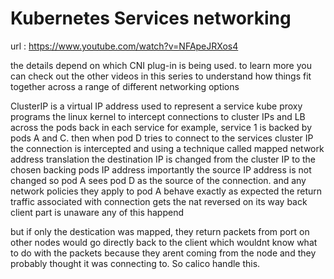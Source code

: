 # Kubernetes Services networking

url : https://www.youtube.com/watch?v=NFApeJRXos4

the details depend on which CNI plug-in is being used.
to learn more you can check out the other videos in this series to understand how things fit together across a range of different networking options

ClusterIP is a virtual IP address used to represent a service
kube proxy programs the linux kernel to intercept connections to cluster IPs and LB across the pods back in each service
for example, service 1 is backed by pods A and C.
then when pod D tries to connect to the services cluster IP
the connection is intercepted
and using a technique called mapped network address translation
the destination IP is changed from the cluster IP to the chosen backing pods IP address
importantly the source IP address is not changed
so pod A sees pod D as the source of the connection.
and any network policies they apply to pod A behave exactly as expected
the return traffic associated with connection gets the nat reversed on its way back
client part is unaware any of this happend

but if only the destication was mapped, they return packets from port on other nodes would go directly back to the client which wouldnt know what to do with the packets because they arent coming from the node and they probably thought it was connecting to.
So calico handle this.
